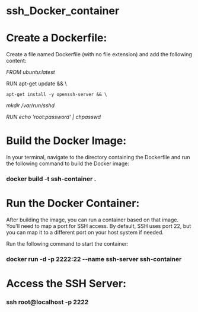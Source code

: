 # ssh_Docker_container
# Create a Dockerfile:
Create a file named Dockerfile (with no file extension) and add the following content:

*FROM ubuntu:latest*

 RUN apt-get update && \
  
    apt-get install -y openssh-server && \
   
   *mkdir /var/run/sshd*
  
  *RUN echo 'root:password' | chpasswd*

# Build the Docker Image:
In your terminal, navigate to the directory containing the Dockerfile and run
the following command to build the Docker image:

### docker build -t ssh-container .
# Run the Docker Container:
After building the image, you can run a container based on that image.
You'll need to map a port for SSH access. By default, SSH uses port 22,
but you can map it to a different port on your host system if needed.

Run the following command to start the container:

### docker run -d -p 2222:22 --name ssh-server ssh-container

# Access the SSH Server:

### ssh root@localhost -p 2222





